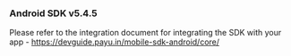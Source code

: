 
### Android SDK v5.4.5

Please refer to the integration document for integrating the SDK with your app - 
https://devguide.payu.in/mobile-sdk-android/core/
